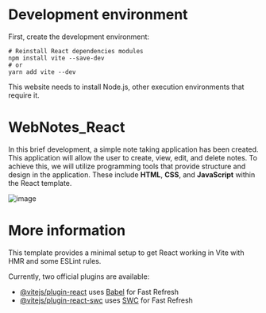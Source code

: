 # Development environment

First, create the development environment:
```
# Reinstall React dependencies modules
npm install vite --save-dev
# or
yarn add vite --dev
```
This website needs to install Node.js, other execution environments that require it.

# WebNotes_React
In this brief development, a simple note taking application has been created. This application will allow the user to create, view, edit, and delete notes. To achieve this, we will utilize programming tools that provide structure and design in the application. These include **HTML**, **CSS**, and **JavaScript** within the React template. 

![image](https://github.com/Adr4563/WebNotes-React/assets/135796378/059e1889-56fe-4ab4-8edb-929fadbb6cdd)


# More information 

This template provides a minimal setup to get React working in Vite with HMR and some ESLint rules.

Currently, two official plugins are available:

- [@vitejs/plugin-react](https://github.com/vitejs/vite-plugin-react/blob/main/packages/plugin-react/README.md) uses [Babel](https://babeljs.io/) for Fast Refresh
- [@vitejs/plugin-react-swc](https://github.com/vitejs/vite-plugin-react-swc) uses [SWC](https://swc.rs/) for Fast Refresh
